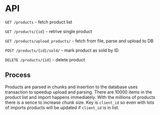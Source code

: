 # API

`GET /products` - fetch product list

`GET /products/{id}` - retrive single product

`GET /products/upload_products/` - fetch from file, parse and upload to DB

`POST /products/{id}/sold/` - mark product as sold by ID

`DELETE /products/{id}` - delete product

## Process

Products are parsed in chunks and insertion to the database uses transaction to speedup upload and parsing. 
There are 10000 items in the product list and import happens immediately. With the millions of products there is a sence to increase chunk size.
Key is `client_id` so even with lots of imports products will be updated if `client_id` is in list.
